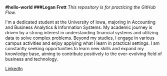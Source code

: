 **#hello-world**
**###Logan Frett**
*This repository is for practicing the GitHub Flow.*

I'm a dedicated student at the University of Iowa, majoring in Accounting and Business Analytics & Information Systems. My academic journey is driven by a strong interest in understanding financial systems and utilizing data to solve complex problems. Beyond my studies, I engage in various campus activities and enjoy applying what I learn in practical settings. I am constantly seeking opportunities to learn new skills and expand my knowledge base, aiming to contribute positively to the ever-evolving field of business and technology.

[LinkedIn](www.linkedin.com/in/logan-frett)

